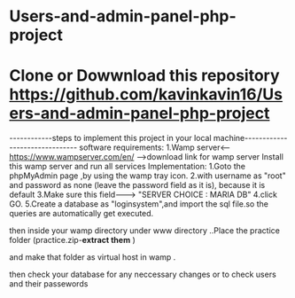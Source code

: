 # Users-and-admin-panel-php-project
# Clone or Dowwnload this repository https://github.com/kavinkavin16/Users-and-admin-panel-php-project

------------steps to implement this project in your local machine-------------------------------
software requirements:
1.Wamp server<--  https://www.wampserver.com/en/ -->download link for wamp server 
    Install this wamp server and run all services
Implementation:
1.Goto the phpMyAdmin page ,by using the wamp tray icon. 
2.with username as "root" and password as none (leave the password field as it is), because it is default 
3.Make sure this field---> "SERVER CHOICE : MARIA DB"
4.click GO.
5.Create a database as "loginsystem",and import the sql file.so the queries are automatically get executed.


then inside your wamp directory under www directory ..Place the practice folder (practice.zip-**extract them** )

and make that folder as virtual host in wamp .
 
 
 then check your database for any neccessary changes or to check users and their passewords





















